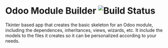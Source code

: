 # Odoo Module Builder ![Build Status](https://travis-ci.org/martini97/odoo_module_builder.svg?branch=master)

Tkinter based app that creates the basic skeleton for an Odoo module, including the dependences, inheritances, views, wizards, etc.
It include the models to the files it creates so it can be personalized according to your needs.

